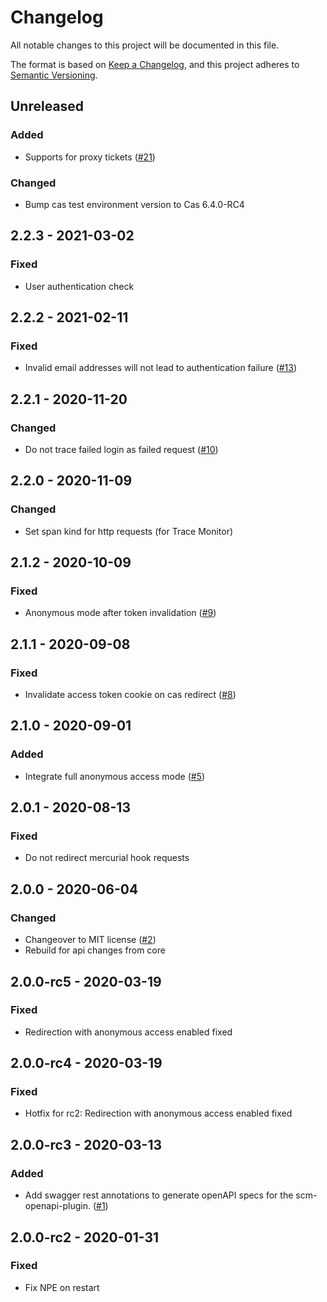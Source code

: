 # Changelog

All notable changes to this project will be documented in this file.

The format is based on [Keep a Changelog](https://keepachangelog.com/en/1.0.0/),
and this project adheres to [Semantic Versioning](https://semver.org/spec/v2.0.0.html).

## Unreleased
### Added
- Supports for proxy tickets ([#21](https://github.com/scm-manager/scm-cas-plugin/pull/21))

### Changed
- Bump cas test environment version to Cas 6.4.0-RC4

## 2.2.3 - 2021-03-02
### Fixed
- User authentication check

## 2.2.2 - 2021-02-11
### Fixed
- Invalid email addresses will not lead to authentication failure ([#13](https://github.com/scm-manager/scm-cas-plugin/pull/13))

## 2.2.1 - 2020-11-20
### Changed
- Do not trace failed login as failed request ([#10](https://github.com/scm-manager/scm-cas-plugin/pull/10))

## 2.2.0 - 2020-11-09
### Changed
- Set span kind for http requests (for Trace Monitor)

## 2.1.2 - 2020-10-09
### Fixed
- Anonymous mode after token invalidation ([#9](ihttps://github.com/scm-manager/scm-cas-plugin/pull/9))

## 2.1.1 - 2020-09-08
### Fixed
- Invalidate access token cookie on cas redirect ([#8](https://github.com/scm-manager/scm-cas-plugin/pull/8))

## 2.1.0 - 2020-09-01
### Added
- Integrate full anonymous access mode ([#5](https://github.com/scm-manager/scm-cas-plugin/pull/5))

## 2.0.1 - 2020-08-13
### Fixed
- Do not redirect mercurial hook requests

## 2.0.0 - 2020-06-04
### Changed
- Changeover to MIT license ([#2](https://github.com/scm-manager/scm-cas-plugin/pull/2))
- Rebuild for api changes from core

## 2.0.0-rc5 - 2020-03-19
### Fixed
- Redirection with anonymous access enabled fixed

## 2.0.0-rc4 - 2020-03-19
### Fixed
- Hotfix for rc2: Redirection with anonymous access enabled fixed

## 2.0.0-rc3 - 2020-03-13
### Added
- Add swagger rest annotations to generate openAPI specs for the scm-openapi-plugin. ([#1](https://github.com/scm-manager/scm-cas-plugin/pull/1))

## 2.0.0-rc2 - 2020-01-31
### Fixed
- Fix NPE on restart
